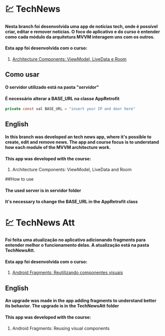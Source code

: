 # :chart: TechNews
#### Nesta branch foi desenvolvida uma app de notícias tech, onde é possível criar, editar e remover notícias. O foco do aplicativo e do curso é entender como cada módulo da arquitetura MVVM interagem uns com os outros.
#### Esta app foi desenvolvida com o curso:
1. [Architecture Components: ViewModel, LiveData e Room](https://cursos.alura.com.br/course/android-archtecture-components)

## Como usar
#### O servidor utilizado está na pasta "*servidor*"
#### É necessário alterar a BASE_URL na classe AppRetrofit
```java
private const val BASE_URL = "insert your IP and door here"
````

## English
#### In this branch was developed an tech news app, where it's possible to create, edit and remove news. The app and course focus is to understand how each module of the MVVM architecture work.
#### This app was developed with the course:
1. Architecture Components: ViewModel, LiveData and Room

##How to use
#### The used server is in servidor folder
#### It's necessary to change the BASE_URL in the AppRetrofit class

# :chart: TechNews Att
#### Foi feita uma atualização no aplicativo adicionando fragments para entender melhor o funcionamento delas. A atualização está na pasta TechNewsAtt.
#### Esta app foi desenvolvida com o curso:
1. [Android Fragments: Reutilizando componentes visuais](https://cursos.alura.com.br/course/android-fragments)

## English
#### An upgrade was made in the app adding fragments to understand better its behavior. The upgrade is in the TechNewsAtt folder
#### This app was developed with the course:
1. Android Fragments: Reusing visual components
